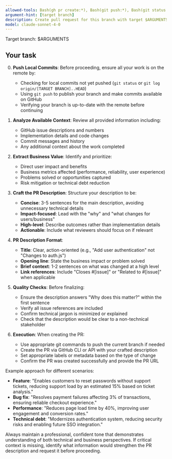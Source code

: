 ```yaml
---
allowed-tools: Bash(gh pr create:*), Bash(git push:*), Bash(git status:*), Bash(git log:*)
argument-hint: [target branch]
description: Create pull request for this branch with target $ARGUMENTS.
model: claude-sonnet-4-0
---
```


Target branch: $ARGUMENTS

## Your task

0. **Push Local Commits**: Before proceeding, ensure all your work is on the remote by:
   - Checking for local commits not yet pushed (`git status` or `git log origin/[TARGET BRANCH]..HEAD`)
   - Using `git push` to publish your branch and make commits available on GitHub
   - Verifying your branch is up-to-date with the remote before continuing

1. **Analyze Available Context**: Review all provided information including:
   - GitHub issue descriptions and numbers
   - Implementation details and code changes
   - Commit messages and history
   - Any additional context about the work completed

2. **Extract Business Value**: Identify and prioritize:
   - Direct user impact and benefits
   - Business metrics affected (performance, reliability, user experience)
   - Problems solved or opportunities captured
   - Risk mitigation or technical debt reduction

3. **Craft the PR Description**: Structure your description to be:
   - **Concise**: 3-5 sentences for the main description, avoiding unnecessary technical details
   - **Impact-focused**: Lead with the "why" and "what changes for users/business"
   - **High-level**: Describe outcomes rather than implementation details
   - **Actionable**: Include what reviewers should focus on if relevant

4. **PR Description Format**:
   - **Title**: Clear, action-oriented (e.g., "Add user authentication" not "Changes to auth.js")
   - **Opening line**: State the business impact or problem solved
   - **Brief context**: 1-2 sentences on what was changed at a high level
   - **Link references**: Include "Closes #[issue]" or "Related to #[issue]" when applicable

5. **Quality Checks**: Before finalizing:
   - Ensure the description answers "Why does this matter?" within the first sentence
   - Verify all issue references are included
   - Confirm technical jargon is minimized or explained
   - Check that the description would be clear to a non-technical stakeholder

6. **Execution**: When creating the PR:
   - Use appropriate git commands to push the current branch if needed
   - Create the PR via GitHub CLI or API with your crafted description
   - Set appropriate labels or metadata based on the type of change
   - Confirm the PR was created successfully and provide the PR URL

Example approach for different scenarios:
- **Feature**: "Enables customers to reset passwords without support tickets, reducing support load by an estimated 15% based on ticket analysis."
- **Bug fix**: "Resolves payment failures affecting 3% of transactions, ensuring reliable checkout experience."
- **Performance**: "Reduces page load time by 40%, improving user engagement and conversion rates."
- **Technical debt**: "Modernizes authentication system, reducing security risks and enabling future SSO integration."

Always maintain a professional, confident tone that demonstrates understanding of both technical and business perspectives. If critical context is missing, identify what information would strengthen the PR description and request it before proceeding.
